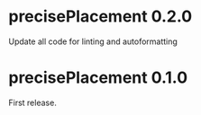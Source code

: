 
# precisePlacement 0.2.0

Update all code for linting and autoformatting

# precisePlacement 0.1.0

First release.
